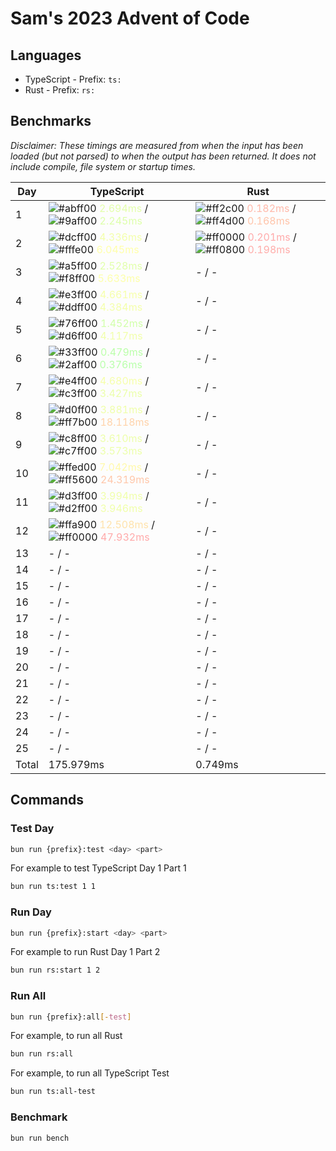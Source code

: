# Sam's 2023 Advent of Code

## Languages

- TypeScript - Prefix: `ts:`
- Rust - Prefix: `rs:`

## Benchmarks

<!--BENCHMARKSTART-->
*Disclaimer: These timings are measured from when the input has been loaded (but not parsed) to when the output has been returned. It does not include compile, file system or startup times.*

|Day|TypeScript|Rust|
|-|-|-|
|1|![#abff00](https://placehold.co/10x10/abff00/abff00.png) <span style="color: #e3ffaa">2.694ms</span> / ![#9aff00](https://placehold.co/10x10/9aff00/9aff00.png) <span style="color: #ddffaa">2.245ms</span>|![#ff2c00](https://placehold.co/10x10/ff2c00/ff2c00.png) <span style="color: #ffb9aa">0.182ms</span> / ![#ff4d00](https://placehold.co/10x10/ff4d00/ff4d00.png) <span style="color: #ffc4aa">0.168ms</span>|
|2|![#dcff00](https://placehold.co/10x10/dcff00/dcff00.png) <span style="color: #f3ffaa">4.336ms</span> / ![#fffe00](https://placehold.co/10x10/fffe00/fffe00.png) <span style="color: #ffffaa">6.045ms</span>|![#ff0000](https://placehold.co/10x10/ff0000/ff0000.png) <span style="color: #ffaaaa">0.201ms</span> / ![#ff0800](https://placehold.co/10x10/ff0800/ff0800.png) <span style="color: #ffadaa">0.198ms</span>|
|3|![#a5ff00](https://placehold.co/10x10/a5ff00/a5ff00.png) <span style="color: #e1ffaa">2.528ms</span> / ![#f8ff00](https://placehold.co/10x10/f8ff00/f8ff00.png) <span style="color: #fdffaa">5.633ms</span>|- / -|
|4|![#e3ff00](https://placehold.co/10x10/e3ff00/e3ff00.png) <span style="color: #f6ffaa">4.661ms</span> / ![#ddff00](https://placehold.co/10x10/ddff00/ddff00.png) <span style="color: #f4ffaa">4.384ms</span>|- / -|
|5|![#76ff00](https://placehold.co/10x10/76ff00/76ff00.png) <span style="color: #d1ffaa">1.452ms</span> / ![#d6ff00](https://placehold.co/10x10/d6ff00/d6ff00.png) <span style="color: #f1ffaa">4.117ms</span>|- / -|
|6|![#33ff00](https://placehold.co/10x10/33ff00/33ff00.png) <span style="color: #bbffaa">0.479ms</span> / ![#2aff00](https://placehold.co/10x10/2aff00/2aff00.png) <span style="color: #b8ffaa">0.376ms</span>|- / -|
|7|![#e4ff00](https://placehold.co/10x10/e4ff00/e4ff00.png) <span style="color: #f6ffaa">4.680ms</span> / ![#c3ff00](https://placehold.co/10x10/c3ff00/c3ff00.png) <span style="color: #ebffaa">3.427ms</span>|- / -|
|8|![#d0ff00](https://placehold.co/10x10/d0ff00/d0ff00.png) <span style="color: #efffaa">3.881ms</span> / ![#ff7b00](https://placehold.co/10x10/ff7b00/ff7b00.png) <span style="color: #ffd3aa">18.118ms</span>|- / -|
|9|![#c8ff00](https://placehold.co/10x10/c8ff00/c8ff00.png) <span style="color: #edffaa">3.610ms</span> / ![#c7ff00](https://placehold.co/10x10/c7ff00/c7ff00.png) <span style="color: #ecffaa">3.573ms</span>|- / -|
|10|![#ffed00](https://placehold.co/10x10/ffed00/ffed00.png) <span style="color: #fff9aa">7.042ms</span> / ![#ff5600](https://placehold.co/10x10/ff5600/ff5600.png) <span style="color: #ffc7aa">24.319ms</span>|- / -|
|11|![#d3ff00](https://placehold.co/10x10/d3ff00/d3ff00.png) <span style="color: #f0ffaa">3.994ms</span> / ![#d2ff00](https://placehold.co/10x10/d2ff00/d2ff00.png) <span style="color: #f0ffaa">3.946ms</span>|- / -|
|12|![#ffa900](https://placehold.co/10x10/ffa900/ffa900.png) <span style="color: #ffe2aa">12.508ms</span> / ![#ff0000](https://placehold.co/10x10/ff0000/ff0000.png) <span style="color: #ffaaaa">47.932ms</span>|- / -|
|13|- / -|- / -|
|14|- / -|- / -|
|15|- / -|- / -|
|16|- / -|- / -|
|17|- / -|- / -|
|18|- / -|- / -|
|19|- / -|- / -|
|20|- / -|- / -|
|21|- / -|- / -|
|22|- / -|- / -|
|23|- / -|- / -|
|24|- / -|- / -|
|25|- / -|- / -|
|Total|175.979ms|0.749ms|
<!--BENCHMARKEND-->

## Commands

### Test Day

```bash
bun run {prefix}:test <day> <part>
```

For example to test TypeScript Day 1 Part 1
```bash
bun run ts:test 1 1
```

### Run Day

```bash
bun run {prefix}:start <day> <part>
```

For example to run Rust Day 1 Part 2
```bash
bun run rs:start 1 2
```

### Run All

```bash
bun run {prefix}:all[-test]
```

For example, to run all Rust

```bash
bun run rs:all
```

For example, to run all TypeScript Test

```bash
bun run ts:all-test
```

### Benchmark

```bash
bun run bench
```
